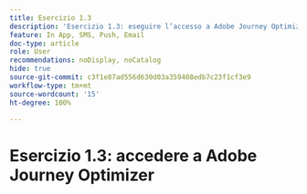 ```yaml
---
title: Esercizio 1.3
description: 'Esercizio 1.3: eseguire l’accesso a Adobe Journey Optimizer'
feature: In App, SMS, Push, Email
doc-type: article
role: User
recommendations: noDisplay, noCatalog
hide: true
source-git-commit: c3f1e87ad556d630d03a359408edb7c23f1cf3e9
workflow-type: tm+mt
source-wordcount: '15'
ht-degree: 100%

---
```



# Esercizio 1.3: accedere a Adobe Journey Optimizer
